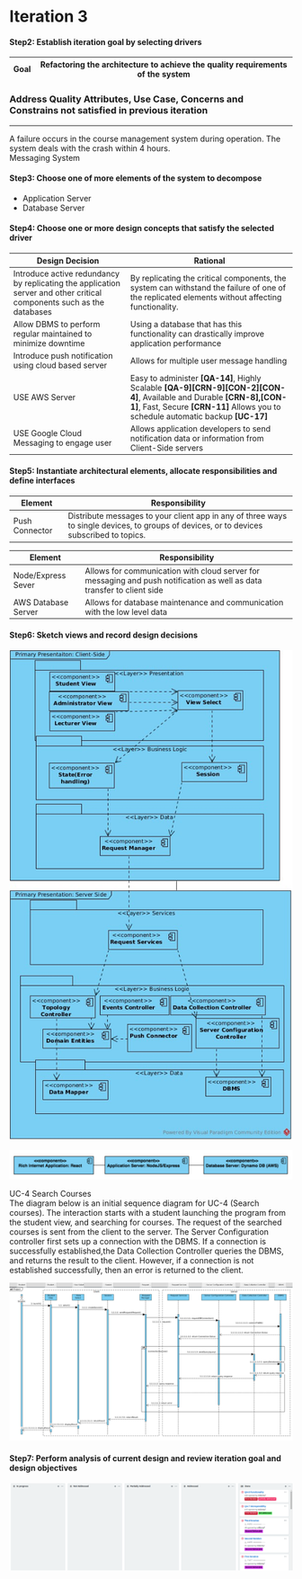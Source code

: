 ﻿# Iteration 3

#### Step2: Establish iteration goal by selecting drivers
Goal|Refactoring the architecture to achieve the quality requirements of the system|
--|--

### Address Quality Attributes, Use Case, Concerns and Constrains not satisfied in previous iteration
---
A failure occurs in the course management system during operation. The system deals with the crash within 4 hours.
<br>
Messaging System

#### Step3: Choose one of more elements of the system to decompose
* Application Server
* Database Server
#### Step4: Choose one or more design concepts that satisfy the selected driver
Design Decision| Rational|
-|-
Introduce active redundancy by replicating the application server and other critical components such as the databases|By replicating the critical components, the system can withstand the failure of one of the replicated elements without affecting functionality.
Allow DBMS to perform regular maintained to minimize downtime| Using a database that has this functionality can drastically improve application performance|
Introduce push notification using cloud based server| Allows for multiple user message handling|
USE AWS Server|Easy to administer **[QA-14]**, Highly Scalable **[QA-9][CRN-9][CON-2][CON-4]**, Available and Durable **[CRN-8],[CON-1]**, Fast, Secure **[CRN-11]** Allows you to schedule automatic backup **[UC-17]**
USE Google Cloud Messaging to engage user|Allows application developers to send notification data or information from Client-Side servers|

#### Step5: Instantiate architectural elements, allocate responsibilities and define interfaces
Element|Responsibility |
-|-
Push Connector|Distribute messages to your client app in any of three ways to single devices, to groups of devices, or to devices subscribed to topics.|


Element|Responsibility|
-|-
Node/Express Sever|Allows for communication with cloud server for messaging and push notification as well as data transfer to client side|
AWS Database Server| Allows for database maintenance and communication with the low level data|

#### Step6: Sketch views and record design decisions
![](images/second.jpg)

![](images/specificArchitecture.png)

UC-4 Search Courses<br/>
The diagram below is an initial sequence diagram for UC-4 (Search courses). The interaction starts with a student launching the program from the student view, and searching for courses. The request of the searched courses is sent from the client to the server. The Server Configuration controller first sets up a connection with the DBMS. If a connection is successfully established,the Data Collection Controller queries the DBMS, and returns the result to the client. However, if a connection is not established successfully, then an error is returned to the client.

![](images/sequenced.png)

#### Step7: Perform analysis of current design and review iteration goal and design objectives
![](images/kanban.png)
